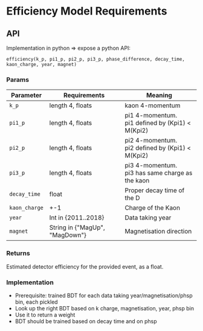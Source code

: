 Efficiency Model Requirements
====

API
----
Implementation in python => expose a python API:

```
efficiency(k_p, pi1_p, pi2_p, pi3_p, phase_difference, decay_time, kaon_charge, year, magnet)
```

### Params
| Parameter   | Requirements |    Meaning       |
| ---------   | ------------ | --------------   |
|    `k_p`    | length 4, floats     | kaon 4-momentum  |
|    `pi1_p`  | length 4, floats     | pi1 4-momentum. <br> pi1 defined by  (Kpi1) < M(Kpi2) |
|    `pi2_p`  | length 4, floats     | pi2 4-momentum. <br> pi2 defined by (Kpi1) < M(Kpi2)  |
|    `pi3_p`  | length 4, floats     | pi3 4-momentum. <br> pi3 has same charge as the kaon  |
| `decay_time` | float | Proper decay time of the D |
| `kaon_charge` | +-1 | Charge of the Kaon |
| `year` | Int in {2011..2018} | Data taking year |
| `magnet` | String in {"MagUp", "MagDown"} | Magnetisation direction |


### Returns
Estimated detector efficiency for the provided event, as a float.

### Implementation
 - Prerequisite: trained BDT for each data taking year/magnetisation/phsp bin, each pickled
 - Look up the right BDT based on k charge, magnetisation, year, phsp bin
 - Use it to return a weight
 - BDT should be trained based on decay time and on phsp
